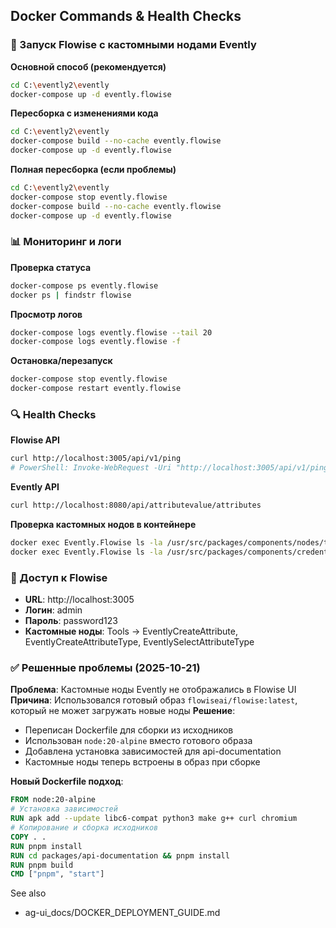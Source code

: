 ## Docker Commands & Health Checks

### 🚀 Запуск Flowise с кастомными нодами Evently

**Основной способ (рекомендуется)**
```bash
cd C:\evently2\evently
docker-compose up -d evently.flowise
```

**Пересборка с изменениями кода**
```bash
cd C:\evently2\evently
docker-compose build --no-cache evently.flowise
docker-compose up -d evently.flowise
```

**Полная пересборка (если проблемы)**
```bash
cd C:\evently2\evently
docker-compose stop evently.flowise
docker-compose build --no-cache evently.flowise
docker-compose up -d evently.flowise
```

### 📊 Мониторинг и логи

**Проверка статуса**
```bash
docker-compose ps evently.flowise
docker ps | findstr flowise
```

**Просмотр логов**
```bash
docker-compose logs evently.flowise --tail 20
docker-compose logs evently.flowise -f
```

**Остановка/перезапуск**
```bash
docker-compose stop evently.flowise
docker-compose restart evently.flowise
```

### 🔍 Health Checks

**Flowise API**
```bash
curl http://localhost:3005/api/v1/ping
# PowerShell: Invoke-WebRequest -Uri "http://localhost:3005/api/v1/ping" -Method GET
```

**Evently API**
```bash
curl http://localhost:8080/api/attributevalue/attributes
```

**Проверка кастомных нодов в контейнере**
```bash
docker exec Evently.Flowise ls -la /usr/src/packages/components/nodes/tools/ | findstr -i evently
docker exec Evently.Flowise ls -la /usr/src/packages/components/credentials/ | findstr -i evently
```

### 🎯 Доступ к Flowise

- **URL**: http://localhost:3005
- **Логин**: admin
- **Пароль**: password123
- **Кастомные ноды**: Tools → EventlyCreateAttribute, EventlyCreateAttributeType, EventlySelectAttributeType

### ✅ Решенные проблемы (2025-10-21)

**Проблема**: Кастомные ноды Evently не отображались в Flowise UI
**Причина**: Использовался готовый образ `flowiseai/flowise:latest`, который не может загружать новые ноды
**Решение**: 
- Переписан Dockerfile для сборки из исходников
- Использован `node:20-alpine` вместо готового образа
- Добавлена установка зависимостей для api-documentation
- Кастомные ноды теперь встроены в образ при сборке

**Новый Dockerfile подход**:
```dockerfile
FROM node:20-alpine
# Установка зависимостей
RUN apk add --update libc6-compat python3 make g++ curl chromium
# Копирование и сборка исходников
COPY . .
RUN pnpm install
RUN cd packages/api-documentation && pnpm install
RUN pnpm build
CMD ["pnpm", "start"]
```

See also
- ag-ui_docs/DOCKER_DEPLOYMENT_GUIDE.md

